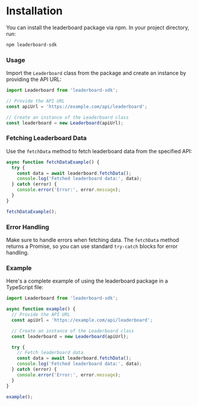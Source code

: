 # Installation

You can install the leaderboard package via npm. In your project directory, run:

```bash
npm leaderboard-sdk
```

### Usage

Import the `Leaderboard` class from the package and create an instance by providing the API URL:

```typescript
import Leaderboard from 'leaderboard-sdk';

// Provide the API URL
const apiUrl = 'https://example.com/api/leaderboard';

// Create an instance of the Leaderboard class
const leaderboard = new Leaderboard(apiUrl);
```

### Fetching Leaderboard Data

Use the `fetchData` method to fetch leaderboard data from the specified API:

```typescript
async function fetchDataExample() {
  try {
    const data = await leaderboard.fetchData();
    console.log('Fetched leaderboard data:', data);
  } catch (error) {
    console.error('Error:', error.message);
  }
}

fetchDataExample();
```

### Error Handling

Make sure to handle errors when fetching data. The `fetchData` method returns a Promise, so you can use standard `try-catch` blocks for error handling.

### Example

Here's a complete example of using the leaderboard package in a TypeScript file:

```typescript
import Leaderboard from 'leaderboard-sdk';

async function example() {
  // Provide the API URL
  const apiUrl = 'https://example.com/api/leaderboard';

  // Create an instance of the Leaderboard class
  const leaderboard = new Leaderboard(apiUrl);

  try {
    // Fetch leaderboard data
    const data = await leaderboard.fetchData();
    console.log('Fetched leaderboard data:', data);
  } catch (error) {
    console.error('Error:', error.message);
  }
}

example();
```
